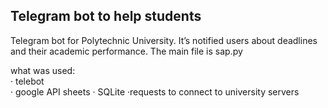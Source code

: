 ## Telegram bot to help students
Telegram bot for Polytechnic University. It’s notified users about deadlines and their academic performance.
The main file is sap.py


what was used:<br>
  · telebot<br>
  · google API sheets
  · SQLite
  ·requests to connect to university servers
